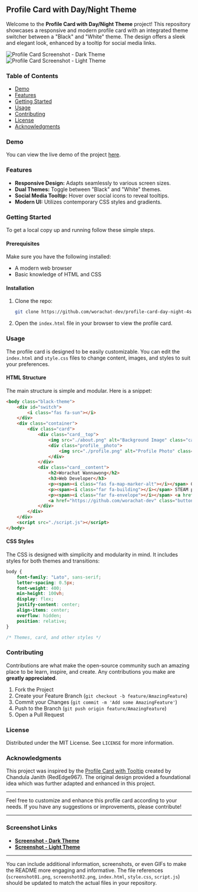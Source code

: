 ## Profile Card with Day/Night Theme

Welcome to the **Profile Card with Day/Night Theme** project! This repository showcases a responsive and modern profile card with an integrated theme switcher between a "Black" and "White" theme. The design offers a sleek and elegant look, enhanced by a tooltip for social media links.

![Profile Card Screenshot - Dark Theme](https://raw.githubusercontent.com/worachat-dev/profile-card-day-night-4student/main/screenshot01.png)
![Profile Card Screenshot - Light Theme](https://raw.githubusercontent.com/worachat-dev/profile-card-day-night-4student/main/screenshot02.png)

### Table of Contents

- [Demo](#demo)
- [Features](#features)
- [Getting Started](#getting-started)
- [Usage](#usage)
- [Contributing](#contributing)
- [License](#license)
- [Acknowledgments](#acknowledgments)

### Demo

You can view the live demo of the project [here](https://github.com/worachat-dev/profile-card-day-night-4student).

### Features

- **Responsive Design:** Adapts seamlessly to various screen sizes.
- **Dual Themes:** Toggle between "Black" and "White" themes.
- **Social Media Tooltip:** Hover over social icons to reveal tooltips.
- **Modern UI:** Utilizes contemporary CSS styles and gradients.

### Getting Started

To get a local copy up and running follow these simple steps.

#### Prerequisites

Make sure you have the following installed:
- A modern web browser
- Basic knowledge of HTML and CSS

#### Installation

1. Clone the repo:
   ```bash
   git clone https://github.com/worachat-dev/profile-card-day-night-4student.git
   ```
2. Open the `index.html` file in your browser to view the profile card.

### Usage

The profile card is designed to be easily customizable. You can edit the `index.html` and `style.css` files to change content, images, and styles to suit your preferences.

#### HTML Structure

The main structure is simple and modular. Here is a snippet:
```html
<body class="black-theme">
    <div id="switch">
        <i class="fas fa-sun"></i>
    </div>
    <div class="container">
        <div class="card">
            <div class="card__top">
                <img src="./about.png" alt="Background Image" class="card__background">
                <div class="profile__photo">
                    <img src="./profile.png" alt="Profile Photo" class="profile__img">
                </div>
            </div>
            <div class="card__content">
                <h2>Worachat Wannawong</h2>
                <h3>Web Developer</h3>
                <p><span><i class="fas fa-map-marker-alt"></i></span> Gifted NK, Thailand</p>
                <p><span><i class="far fa-building"></i></span> STEAM platform</p>
                <p><span><i class="far fa-envelope"></i></span> <a href="mailto:xxxx@gmail.com">XXXX@gmail.com</a></p>
                <a href="https://github.com/worachat-dev" class="button">Github Projects</a>
            </div>
        </div>
    </div>
    <script src="./script.js"></script>
</body>
```

#### CSS Styles

The CSS is designed with simplicity and modularity in mind. It includes styles for both themes and transitions:
```css
body {
    font-family: "Lato", sans-serif;
    letter-spacing: 0.5px;
    font-weight: 400;
    min-height: 100vh;
    display: flex;
    justify-content: center;
    align-items: center;
    overflow: hidden;
    position: relative;
}

/* Themes, card, and other styles */
```

### Contributing

Contributions are what make the open-source community such an amazing place to be learn, inspire, and create. Any contributions you make are **greatly appreciated**.

1. Fork the Project
2. Create your Feature Branch (`git checkout -b feature/AmazingFeature`)
3. Commit your Changes (`git commit -m 'Add some AmazingFeature'`)
4. Push to the Branch (`git push origin feature/AmazingFeature`)
5. Open a Pull Request

### License

Distributed under the MIT License. See `LICENSE` for more information.

### Acknowledgments

This project was inspired by the [Profile Card with Tooltip](https://github.com/RedEdge967/Profile-Card) created by Chandula Janith (RedEdge967). The original design provided a foundational idea which was further adapted and enhanced in this project.

---

Feel free to customize and enhance this profile card according to your needs. If you have any suggestions or improvements, please contribute!

---

### Screenshot Links

- **[Screenshot - Dark Theme](https://raw.githubusercontent.com/worachat-dev/profile-card-day-night-4student/main/screenshot01.png)**
- **[Screenshot - Light Theme](https://raw.githubusercontent.com/worachat-dev/profile-card-day-night-4student/main/screenshot02.png)**

---

You can include additional information, screenshots, or even GIFs to make the README more engaging and informative. The file references (`screenshot01.png`, `screenshot02.png`, `index.html`, `style.css`, `script.js`) should be updated to match the actual files in your repository.
